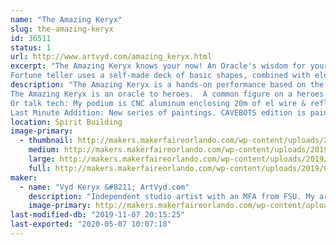 ```yaml
---
name: "The Amazing Keryx"
slug: the-amazing-keryx
id: 36511
status: 1
url: http://www.artvyd.com/amazing_keryx.html
excerpt: "The Amazing Keryx knows your now! An Oracle's wisdom for your personal Hero Journey. Positive for any age.
Fortune teller uses a self-made deck of basic shapes, combined with elements of ancient and modern storytelling to reveal your hero within. To make clear the labyrinth of everyday life. To say: \"YES you can!\""
description: "The Amazing Keryx is a hands-on performance based on the universal principles of Joseph Campbell. Guests can visit a real life Zoltar machine (movie BIG 1988). 
The Amazing Keryx is an oracle to heroes.  A common figure on a heroes' journey is a mentor with a unique object, map, and kind words that spark the call to adventure. The cards are used to discuss current difficulties and reveal positive solutions. References to classic stories or modern movies are easy examples that prove they are not alone in their human struggles. It also points out that it has been done before and you can too!
Or talk tech: My podium is CNC aluminum enclosing 20m of el wire & reflective fabrics. My cosplay has Litex 1.5m sleeves and I hope to add a palm held POV if I improve my soldering skills enough. Cards are hand-made wood or digital print. Magic, fused glass stones I made (as part of 2018 http://www.artvyd.com/astral_unit_sculpture.html) are used for my new extended readings. The second footprint in my display is an art easel with a sample of my comic book art: \"Self Portrait\" includes a LED circuit and 3D scan/printer figure (Miami Maker 2016). I have \"SpiriTech\" animals- Bristlebot tiny robots that skitter on my table top between readings.
Last Minute Addition: New series of paintings. CAVEBOTS edition is painted by Bristlebot robots. UV paint and LED blacklights built into canvas. Premiering at MFO19!"
location: Spirit Building
image-primary:
  - thumbnail: http://makers.makerfaireorlando.com/wp-content/uploads/2019/08/AmazingKeryx2019-150x150.jpg
    medium: http://makers.makerfaireorlando.com/wp-content/uploads/2019/08/AmazingKeryx2019-300x300.jpg
    large: http://makers.makerfaireorlando.com/wp-content/uploads/2019/08/AmazingKeryx2019.jpg
    full: http://makers.makerfaireorlando.com/wp-content/uploads/2019/08/AmazingKeryx2019.jpg
maker:
  - name: "Vyd Keryx &#8211; ArtVyd.com"
    description: "Independent studio artist with an MFA from FSU. My artwork is focused on HERO. I combine principles of Joseph Campbell & Bob Rauschenberg with Pop Culture materials. My hometown is Sanibel island, Florida. Art Handler. Member of IATSE 647: setting up broadway plays in local theaters; I specialize in video.  "
    image-primary: http://makers.makerfaireorlando.com/wp-content/uploads/2019/08/ArtVyd.png
last-modified-db: "2019-11-07 20:15:25"
last-exported: "2020-05-07 10:07:18"
---
```

